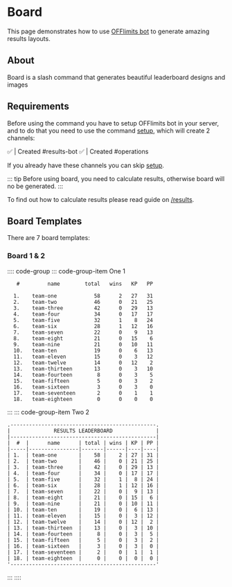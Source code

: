 # Board

This page demonstrates how to use [OFFlimits bot](https://discord.com/oauth2/authorize?client_id=728332591790293044&scope=bot+applications.commands&permissions=268445752&client_id=728332591790293044) to generate amazing results layouts.

## About

Board is a slash command that generates beautiful leaderboard designs and images

## Requirements

Before using the command you have to setup OFFlimits bot in your
server, and to do that you need to use the command [setup](/guide/setup), which will create 2 channels:

<DiscordMessage :bot="true" profile="bot">
			<template #interactions>
				<DiscordInteraction profile="test" :command="true">setup</DiscordInteraction>
			</template>
✅ | Created <DiscordMention>#results-bot</DiscordMention>
</DiscordMessage>
<DiscordMessage :bot="true" profile="bot">
✅ | Created <DiscordMention>#operations</DiscordMention>
</DiscordMessage>

If you already have these channels you can skip [setup](/guide/setup).

::: tip
Before using board, you need to calculate results, otherwise board will no be generated.
:::

To find out how to calculate results please read guide on [/results](/guide/results).

## Board Templates

There are 7 board templates:

### Board 1 & 2

:::: code-group
::: code-group-item One 1
```txt:no-line-numbers               RESULTS LEADERBOARD               
   #         name        total   wins   KP   PP  
                                                 
  1.    team-one            58      2   27   31  
  2.    team-two            46      0   21   25  
  3.    team-three          42      0   29   13  
  4.    team-four           34      0   17   17  
  5.    team-five           32      1    8   24  
  6.    team-six            28      1   12   16  
  7.    team-seven          22      0    9   13  
  8.    team-eight          21      0   15    6  
  9.    team-nine           21      0   10   11  
  10.   team-ten            19      0    6   13  
  11.   team-eleven         15      0    3   12  
  12.   team-twelve         14      0   12    2  
  13.   team-thirteen       13      0    3   10  
  14.   team-fourteen        8      0    3    5  
  15.   team-fifteen         5      0    3    2  
  16.   team-sixteen         3      0    3    0  
  17.   team-seventeen       2      0    1    1  
  18.   team-eighteen        0      0    0    0  
```
:::
::: code-group-item Two 2
```txt:no-line-numbers
.-----------------------------------------------.
|              RESULTS LEADERBOARD              |
|-----------------------------------------------|
|  #  |      name      | total | wins | KP | PP |
|-----|----------------|-------|------|----|----|
| 1.  | team-one       |    58 |    2 | 27 | 31 |
| 2.  | team-two       |    46 |    0 | 21 | 25 |
| 3.  | team-three     |    42 |    0 | 29 | 13 |
| 4.  | team-four      |    34 |    0 | 17 | 17 |
| 5.  | team-five      |    32 |    1 |  8 | 24 |
| 6.  | team-six       |    28 |    1 | 12 | 16 |
| 7.  | team-seven     |    22 |    0 |  9 | 13 |
| 8.  | team-eight     |    21 |    0 | 15 |  6 |
| 9.  | team-nine      |    21 |    0 | 10 | 11 |
| 10. | team-ten       |    19 |    0 |  6 | 13 |
| 11. | team-eleven    |    15 |    0 |  3 | 12 |
| 12. | team-twelve    |    14 |    0 | 12 |  2 |
| 13. | team-thirteen  |    13 |    0 |  3 | 10 |
| 14. | team-fourteen  |     8 |    0 |  3 |  5 |
| 15. | team-fifteen   |     5 |    0 |  3 |  2 |
| 16. | team-sixteen   |     3 |    0 |  3 |  0 |
| 17. | team-seventeen |     2 |    0 |  1 |  1 |
| 18. | team-eighteen  |     0 |    0 |  0 |  0 |
'-----------------------------------------------'
```
:::
::::